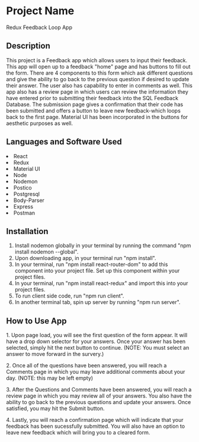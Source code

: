 # Project Name

Redux Feedback Loop App

## Description
This project is a Feedback app which allows users to input their feedback. This app will open up to a feedback "home" page and has buttons to fill out the form. There are 4 components to this form which ask different questions and give the ability to go back to the previous question if desired to update their answer. The user also has capability to enter in comments as well. This app also has a review page in which users can review the information they have entered prior to submitting their feedback into the SQL Feedback Database. The submission page gives a confirmation that their code has been submitted and offers a button to leave new feedback-which loops back to the first page. Material UI has been incorporated in the buttons for aesthetic purposes as well.

## Languages and Software Used 
<li>React</li> 
<li>Redux</li>
<li>Material UI</li>
<li>Node</li>
<li>Nodemon</li>
<li>Postico</li>
<li>Postgresql</li>
<li>Body-Parser</li>
<li>Express</li>
<li>Postman</li>

## Installation 
1. Install nodemon globally in your terminal by running the command "npm install nodemon --global".
2. Upon downloading app, in your terminal run "npm install".
3. In your terminal, run "npm install react-router-dom" to add this component into your project file. Set up this component within your project files.
4. In your terminal, run "npm install react-redux" and import this into your project files.
5. To run client side code, run "npm run client".
6. In another terminal tab, spin up server by running "npm run server".

## How to Use App
<p>1. Upon page load, you will see the first question of the form appear. It will have a drop down selector for your answers. Once your answer has been selected, simply hit the next button to continue. (NOTE: You must select an answer to move forward in the survery.) </p>
<p>2. Once all of the questions have been answered, you will reach a Comments page in which you may leave additional comments about your day. (NOTE: this may be left empty)</p>
<p>3. After the Questions and Comments have been answered, you will reach a review page in which you may review all of your answers. You also have the ability to go back to the previous questions and update your answers. Once satisfied, you may hit the Submit button.</p>
<p>4. Lastly, you will reach a confirmation page which will indicate that your feedback has been sucessfully submitted. You will also have an option to leave new feedback which will bring you to a cleared form.</p>
